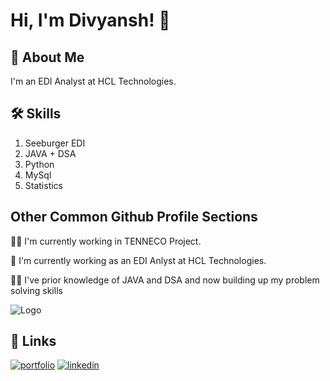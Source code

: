 
# Hi, I'm Divyansh! 👋


## 🚀 About Me
I'm an EDI Analyst at HCL Technologies.


## 🛠 Skills
1. Seeburger EDI
2. JAVA + DSA
3. Python
4. MySql
5. Statistics

## Other Common Github Profile Sections
👩‍💻 I'm currently working in TENNECO Project.

🧠 I'm currently working as an EDI Anlyst at HCL Technologies.

👯‍♀️ I've prior knowledge of JAVA and DSA and now building up my problem solving skills




![Logo](https://github-readme-stats.vercel.app/api?username=Divyan8h&&show_icons=true&title_color=ffffff&icon_color=bb2acf&text_color=daf7dc&bg_color=151515)


## 🔗 Links
[![portfolio](https://img.shields.io/badge/my_portfolio-000?style=for-the-badge&logo=ko-fi&logoColor=white)](https://leetcode.com/Divyansh_srivastava/)
[![linkedin](https://img.shields.io/badge/linkedin-0A66C2?style=for-the-badge&logo=linkedin&logoColor=white)](https://www.linkedin.com/in/divyansh-srivastava-683002238/)

